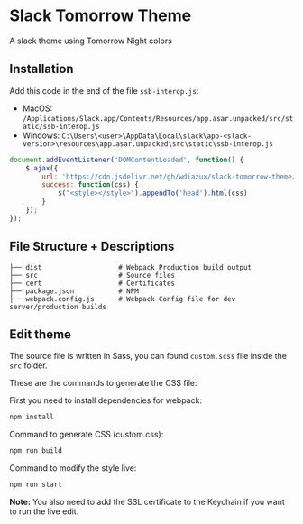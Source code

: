 # Slack Tomorrow Theme

A slack theme using Tomorrow Night colors

## Installation

Add this code in the end of the file `ssb-interop.js`:
- MacOS: `/Applications/Slack.app/Contents/Resources/app.asar.unpacked/src/static/ssb-interop.js`
- Windows: `C:\Users\<user>\AppData\Local\slack\app-<slack-version>\resources\app.asar.unpacked\src\static\ssb-interop.js`
```js
document.addEventListener('DOMContentLoaded', function() {
    $.ajax({
        url: 'https://cdn.jsdelivr.net/gh/wdiazux/slack-tomorrow-theme/dist/custom.css',
        success: function(css) {
            $("<style></style>").appendTo('head').html(css)
        }
    });
});
```

## File Structure + Descriptions

    ├── dist                   # Webpack Production build output 
    ├── src                    # Source files
    ├── cert                   # Certificates
    ├── package.json           # NPM 
    ├── webpack.config.js      # Webpack Config file for dev server/production builds

## Edit theme

The source file is written in Sass, you can found `custom.scss` file inside the `src` folder.

These are the commands to generate the CSS file:

First you need to install dependencies for webpack:
```bash
npm install
```

Command to generate CSS (custom.css):
```bash
npm run build
```

Command to modify the style live:
```bash
npm run start
```

**Note:** You also need to add the SSL certificate to the Keychain if you want to run the live edit.
